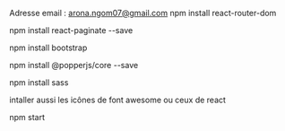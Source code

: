 Adresse email : arona.ngom07@gmail.com 
npm install react-router-dom

npm install react-paginate --save

npm install bootstrap

npm install @popperjs/core --save

npm install sass

intaller aussi les icônes de font awesome
ou ceux de react

npm start

